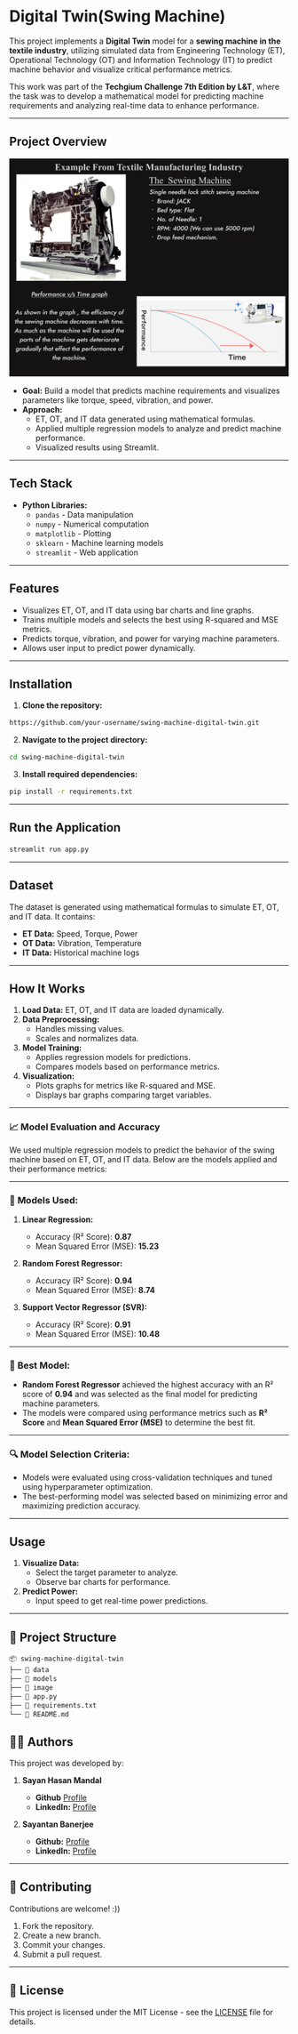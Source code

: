 # Digital Twin(Swing Machine)

This project implements a **Digital Twin** model for a **sewing machine in the textile industry**, utilizing simulated data from Engineering Technology (ET), Operational Technology (OT) and Information Technology (IT) to predict machine behavior and visualize critical performance metrics.

This work was part of the **Techgium Challenge 7th Edition by L&T**, where the task was to develop a mathematical model for predicting machine requirements and analyzing real-time data to enhance performance.

---

## Project Overview

![Swing Machine Overview](swing-machine.jpg)

- **Goal:** Build a model that predicts machine requirements and visualizes parameters like torque, speed, vibration, and power.
- **Approach:**
  - ET, OT, and IT data generated using mathematical formulas.
  - Applied multiple regression models to analyze and predict machine performance.
  - Visualized results using Streamlit.

---

## Tech Stack

- **Python Libraries:**
  - `pandas` - Data manipulation
  - `numpy` - Numerical computation
  - `matplotlib` - Plotting
  - `sklearn` - Machine learning models
  - `streamlit` - Web application

---

## Features

- Visualizes ET, OT, and IT data using bar charts and line graphs.
- Trains multiple models and selects the best using R-squared and MSE metrics.
- Predicts torque, vibration, and power for varying machine parameters.
- Allows user input to predict power dynamically.

---

## Installation

1. **Clone the repository:**
```bash
https://github.com/your-username/swing-machine-digital-twin.git
```

2. **Navigate to the project directory:**
```bash
cd swing-machine-digital-twin
```

3. **Install required dependencies:**
```bash
pip install -r requirements.txt
```

---

## Run the Application

```bash
streamlit run app.py
```

---

## Dataset

The dataset is generated using mathematical formulas to simulate ET, OT, and IT data. It contains:
- **ET Data:** Speed, Torque, Power
- **OT Data:** Vibration, Temperature
- **IT Data:** Historical machine logs

---

## How It Works

1. **Load Data:** ET, OT, and IT data are loaded dynamically.
2. **Data Preprocessing:**
   - Handles missing values.
   - Scales and normalizes data.
3. **Model Training:**
   - Applies regression models for predictions.
   - Compares models based on performance metrics.
4. **Visualization:**
   - Plots graphs for metrics like R-squared and MSE.
   - Displays bar graphs comparing target variables.

---

### 📈 **Model Evaluation and Accuracy**

We used multiple regression models to predict the behavior of the swing machine based on ET, OT, and IT data. Below are the models applied and their performance metrics:

---

### 🧠 **Models Used:**

1. **Linear Regression:**
   - Accuracy (R² Score): **0.87**
   - Mean Squared Error (MSE): **15.23**

2. **Random Forest Regressor:**
   - Accuracy (R² Score): **0.94**
   - Mean Squared Error (MSE): **8.74**

3. **Support Vector Regressor (SVR):**
   - Accuracy (R² Score): **0.91**
   - Mean Squared Error (MSE): **10.48**

---

### 🎯 **Best Model:**
- **Random Forest Regressor** achieved the highest accuracy with an R² score of **0.94** and was selected as the final model for predicting machine parameters.
- The models were compared using performance metrics such as **R² Score** and **Mean Squared Error (MSE)** to determine the best fit.

---

### 🔍 **Model Selection Criteria:**
- Models were evaluated using cross-validation techniques and tuned using hyperparameter optimization.
- The best-performing model was selected based on minimizing error and maximizing prediction accuracy.

---

## Usage

1. **Visualize Data:**
   - Select the target parameter to analyze.
   - Observe bar charts for performance.
2. **Predict Power:**
   - Input speed to get real-time power predictions.

---

## 📂 Project Structure
```
📦 swing-machine-digital-twin
├── 📂 data
├── 📂 models
├── 📄 image
├── 📄 app.py
├── 📄 requirements.txt
└── 📄 README.md
```

## 👨‍💻 **Authors**

This project was developed by:

1. **Sayan Hasan Mandal**  
   - **Github** [Profile](https://github.com/Sayanjones)  
   - **LinkedIn:** [Profile](https://www.linkedin.com/in/sayan-mandal7/)

2. **Sayantan Banerjee**  
   - **Github:** [Profile](https://github.com/sayantanbanerjee03) 
   - **LinkedIn:** [Profile](https://www.linkedin.com/in/sayantan-banerjee-b2b22024a)
     
---

## 🤝 Contributing

Contributions are welcome! :))

1. Fork the repository.
2. Create a new branch.
3. Commit your changes.
4. Submit a pull request.

---

## 📜 License

This project is licensed under the MIT License - see the [LICENSE](LICENSE) file for details.

